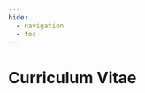 ```yaml
---
hide:
  - navigation
  - toc
---
```


# Curriculum Vitae

<object data="../artifacts/Curriculum_Vitae.pdf" type="application/pdf" height= "500" width="100%">
</object>
